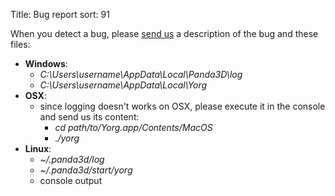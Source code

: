 Title: Bug report
sort: 91

When you detect a bug, please [send us]({filename}/pages/about.md) a description of the bug and these files:

* **Windows**:
    * *C:\Users\username\AppData\Local\Panda3D\log*
    * *C:\Users\username\AppData\Local\Yorg*
* **OSX**:
    * since logging doesn't works on OSX, please execute it in the console and send us its content:
        * *cd path/to/Yorg.app/Contents/MacOS*
        * *./yorg*
* **Linux**:
    * *~/.panda3d/log*
    * *~/.panda3d/start/yorg*
    * console output

